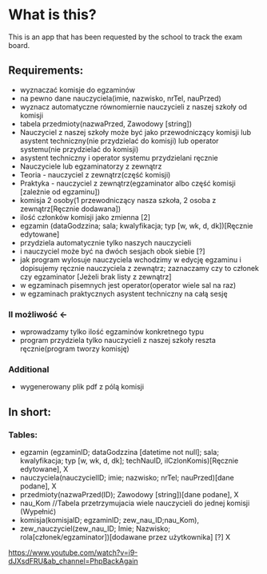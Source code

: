 # What is this?
This is an app that has been requested by the school to track the exam board.
## Requirements:
- wyznaczać komisje do egzaminów
- na pewno dane nauczyciela(imie, nazwisko, nrTel, nauPrzed)
- wyznacz automatyczne równomiernie nauczycieli z naszej szkoły od komisji
- tabela przedmioty(nazwaPrzed, Zawodowy [string])
- Nauczyciel z naszej szkoły może być jako przewodniczący komisji lub asystent techniczny(nie przydzielać do komisji) lub operator systemu(nie przydzielać do komisji)
- asystent techniczny i operator systemu przydzielani ręcznie
- Nauczyciele lub egzaminatorzy z zewnątrz
- Teoria - nauczyciel z zewnątrz(część komisji)
- Praktyka - nauczyciel z zewnątrz(egzaminator albo część komisji [zależnie od egzaminu])
- komisja 2 osoby(1 przewodniczący nasza szkoła, 2 osoba z zewnątrz[Ręcznie dodawana])
- ilość członków komisji jako zmienna [2]
- egzamin (dataGodzzina; sala; 
    kwalyfikacja; 
    typ [w, wk, d, dk])[Ręcznie edytowane] 
- przydziela automatycznie tylko naszych nauczycieli
- i nauczyciel może być na dwóch sesjach obok siebie [?]
- jak program wylosuje nauczyciela wchodzimy w edycję egzaminu i dopisujemy ręcznie nauczyciela z zewnątrz; zaznaczamy czy to członek czy egzaminator [Jeżeli brak listy z zewnątrz]
- w egzaminach pisemnych jest operator(operator wiele sal na raz)
- w egzaminach praktycznych asystent techniczny na całą sesję
### II możliwość <-
- wprowadzamy tylko ilość egzaminów konkretnego typu
- program przydziela tylko nauczycieli z naszej szkoły reszta ręcznie(program tworzy komisję)
### Additional
- wygenerowany plik pdf z pólą komisji

## In short:
### Tables:
- egzamin (egzaminID; dataGodzzina [datetime not null]; sala; kwalyfikacja; typ [w, wk, d, dk]; techNauID, ilCzlonKomis)[Ręcznie edytowane], X
- nauczyciela(nauczycielID; imie; nazwisko; nrTel; nauPrzed)[dane podane], X
- przedmioty(nazwaPrzed(ID); Zawodowy [string])[dane podane], X
- nau_Kom  //Tabela przetrzymujacia wiele nauczycieli do jednej komisji (Wypełnić)
- komisja(komisjaID; egzaminID; zew_nau_ID;nau_Kom),
- zew_nauczyciel(zew_nau_ID; Imie; Nazwisko; rola[członek/egzaminator])[dodawane przez użytkownika] [?] X


https://www.youtube.com/watch?v=i9-dJXsdFRU&ab_channel=PhpBackAgain




